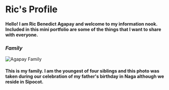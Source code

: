 # Ric's Profile

#### Hello! I am Ric Benedict Agapay and welcome to my information nook. Included in this mini portfolio are some of the things that I want to share with everyone.

### _Family_

![Agapay Family](file:///C:/Users/Ric%20Benedict%20Agapay/Downloads/IMG_20220502_233601.jpg)

#### This is my family. I am the youngest of four siblings and this photo was taken during our celebration of my father's birthday in Naga although we reside in Sipocot.
